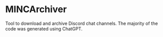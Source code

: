 # MINCArchiver
Tool to download and archive Discord chat channels. The majority of the code was generated using ChatGPT.
